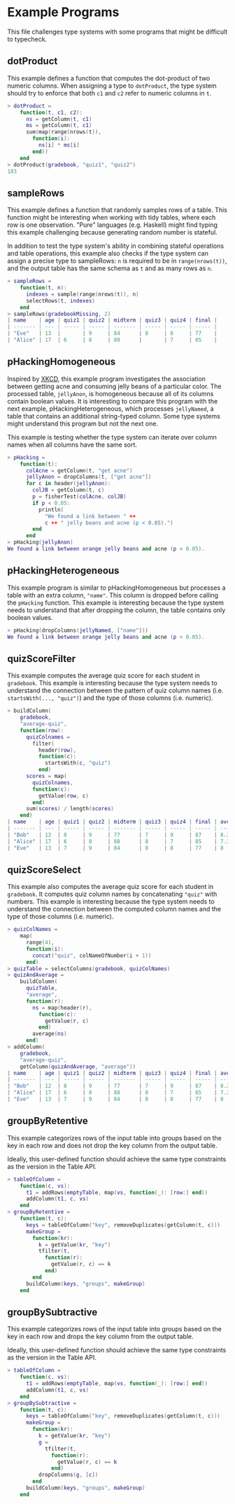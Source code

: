# Example Programs

This file challenges type systems with some programs that might be difficult to typecheck.

## dotProduct

This example defines a function that computes the dot-product of two numeric columns. When assigning a type to `dotProduct`, the type system should try to enforce that both `c1` and `c2` refer to numeric columns in `t`.

```lua
> dotProduct =
    function(t, c1, c2):
      ns = getColumn(t, c1)
      ms = getColumn(t, c1)
      sum(map(range(nrows(t)),
        function(i):
          ns[i] * ms[i]
        end))
    end
> dotProduct(gradebook, "quiz1", "quiz2")
183
```

## sampleRows

This example defines a function that randomly samples rows of a table. This function might be interesting when working with tidy tables, where each row is one observation. "Pure" languages (e.g. Haskell) might find typing this example challenging because generating random number is stateful.

In addition to test the type system's ability in combining stateful operations and table operations, this example also checks if the type system can assign a precise type to sampleRows: `n` is required to be in `range(nrows(t))`, and the output table has the same schema as `t` and as many rows as `n`.

```lua
> sampleRows =
    function(t, n):
      indexes = sample(range(nrows(t)), n)
      selectRows(t, indexes)
    end
> sampleRows(gradebookMissing, 2)
| name    | age | quiz1 | quiz2 | midterm | quiz3 | quiz4 | final |
| ------- | --- | ----- | ----- | ------- | ----- | ----- | ----- |
| "Eve"   | 13  |       | 9     | 84      | 8     | 8     | 77    |
| "Alice" | 17  | 6     | 8     | 88      |       | 7     | 85    |
```

## pHackingHomogeneous

Inspired by [XKCD](https://xkcd.com/882/), this example program investigates the association between getting acne and consuming jelly beans of a particular color. The processed table, `jellyAnon`, is homogeneous because all of its columns contain boolean values. It is interesting to compare this program with the next example, pHackingHeterogeneous, which processes `jellyNamed`, a table that contains an additional string-typed column. Some type systems might understand this program but not the next one.

This example is testing whether the type system can iterate over column names when all columns have the same sort.

```lua
> pHacking =
    function(t):
      colAcne = getColumn(t, "get acne")
      jellyAnon = dropColumns(t, ["get acne"])
      for c in header(jellyAnon):
        colJB = getColumn(t, c)
        p = fisherTest(colAcne, colJB)
        if p < 0.05:
          println(
            "We found a link between " ++
            c ++ " jelly beans and acne (p < 0.05).")
        end
      end
> pHacking(jellyAnon)
We found a link between orange jelly beans and acne (p < 0.05).
```

## pHackingHeterogeneous

This example program is similar to pHackingHomogeneous but processes a table with an extra column, `"name"`. This column is dropped before calling the `pHacking` function. This example is interesting because the type system needs to understand that after dropping the column, the table contains only boolean values.

```lua
> pHacking(dropColumns(jellyNamed, ["name"]))
We found a link between orange jelly beans and acne (p < 0.05).
```

## quizScoreFilter

This example computes the average quiz score for each student in `gradebook`. This example is interesting because the type system needs to understand the connection between the pattern of quiz column names (i.e. `startsWith(..., "quiz")`) and the type of those columns (i.e. numeric).

```lua
> buildColumn(
    gradebook,
    "average-quiz",
    function(row):
      quizColnames = 
        filter(
          header(row),
          function(c):
            startsWith(c, "quiz")
          end)
      scores = map(
        quizColnames,
        function(c):
          getValue(row, c)
        end)
      sum(scores) / length(scores)
    end)
| name    | age | quiz1 | quiz2 | midterm | quiz3 | quiz4 | final | average-quiz |
| ------- | --- | ----- | ----- | ------- | ----- | ----- | ----- | ------------ |
| "Bob"   | 12  | 8     | 9     | 77      | 7     | 9     | 87    | 8.25         |
| "Alice" | 17  | 6     | 8     | 88      | 8     | 7     | 85    | 7.25         |
| "Eve"   | 13  | 7     | 9     | 84      | 8     | 8     | 77    | 8            |
```

## quizScoreSelect

This example also computes the average quiz score for each student in `gradebook`. It computes quiz column names by concatenating `"quiz"` with numbers. This example is interesting because the type system needs to understand the connection between the computed column names and the type of those columns (i.e. numeric).

```lua
> quizColNames = 
    map(
      range(4),
      function(i):
        concat("quiz", colNameOfNumber(i + 1))
      end)
> quizTable = selectColumns(gradebook, quizColNames)
> quizAndAverage =
    buildColumn(
      quizTable,
      "average",
      function(r):
        ns = map(header(r),
          function(c):
            getValue(r, c)
          end)
        average(ns)
      end)
> addColumn(
    gradebook,
    "average-quiz",
    getColumn(quizAndAverage, "average"))
| name    | age | quiz1 | quiz2 | midterm | quiz3 | quiz4 | final | average-quiz |
| ------- | --- | ----- | ----- | ------- | ----- | ----- | ----- | ------------ |
| "Bob"   | 12  | 8     | 9     | 77      | 7     | 9     | 87    | 8.25         |
| "Alice" | 17  | 6     | 8     | 88      | 8     | 7     | 85    | 7.25         |
| "Eve"   | 13  | 7     | 9     | 84      | 8     | 8     | 77    | 8            |
```

## groupByRetentive

This example categorizes rows of the input table into groups based on the key in each row and does not drop the key column from the output table.

Ideally, this user-defined function should achieve the same type constraints as the version in the Table API.

```lua
> tableOfColumn =
    function(c, vs):
      t1 = addRows(emptyTable, map(vs, function(_): [row:] end))
      addColumn(t1, c, vs)
    end
> groupByRetentive =
    function(t, c):
      keys = tableOfColumn("key", removeDuplicates(getColumn(t, c)))
      makeGroup =
        function(kr):
          k = getValue(kr, "key")
          tfilter(t,
            function(r):
              getValue(r, c) == k
            end)
        end
      buildColumn(keys, "groups", makeGroup)
    end
```

## groupBySubtractive

This example categorizes rows of the input table into groups based on the key in each row and drops the key column from the output table.

Ideally, this user-defined function should achieve the same type constraints as the version in the Table API.

```lua
> tableOfColumn =
    function(c, vs):
      t1 = addRows(emptyTable, map(vs, function(_): [row:] end))
      addColumn(t1, c, vs)
    end
> groupBySubtractive =
    function(t, c):
      keys = tableOfColumn("key", removeDuplicates(getColumn(t, c)))
      makeGroup =
        function(kr):
          k = getValue(kr, "key")
          g =
            tfilter(t,
              function(r):
                getValue(r, c) == k
              end)
          dropColumns(g, [c])
        end
      buildColumn(keys, "groups", makeGroup)
    end
```

